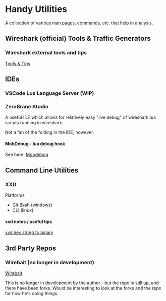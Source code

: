 # Handy Utilities
A collection of various man pages, commands, etc. that help in analysis.

## Wireshark (official) Tools & Traffic Generators
### Wireshark external tools and tips
[Tools & Tips](https://wiki.wireshark.org/Tools#Traffic_generators)

## IDEs 
### VSCode Lua Language Server (WIP)

### ZeroBrane Studio
A useful IDE which allows for relatively easy "live debug" of wireshark lua scripts running in wireshark.

Not a fan of the folding in the IDE, however.

#### MobDebug - lua debug hook
See here: [Mobdebug](https://github.com/pkulchenko/MobDebug/tree/master)

## Command Line Utilities
### XXD
Platforms
* Git Bash (windows)
* CLI (linux)

#### xxd notes / useful tips
[xxd hex string to binary](https://unix.stackexchange.com/questions/113491/can-xxd-be-used-to-output-the-binary-representation-of-hex-number-not-a-string)


## 3rd Party Repos
### Wirebait (no longer in development)

[Wirebait](https://github.com/MarkoPaul0/WireBait)

This is no longer in development by the author - but the repo is still up, and there have been forks.  Would be interesting to look at the forks and the repo for how he's doing things.


